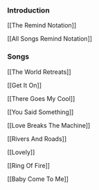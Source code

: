   
  

### Introduction

  

[[The Remind Notation]]

  

[[All Songs Remind Notation]]

  

### Songs

  

[[The World Retreats]]

  

[[Get It On]]

  

[[There Goes My Cool]]

  

[[You Said Something]]

  

[[Love Breaks The Machine]]

  

[[Rivers And Roads]]

  

[[Lovely]]

  

[[Ring Of Fire]]

  

[[Baby Come To Me]]